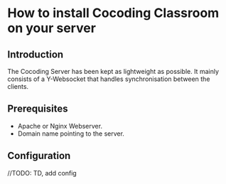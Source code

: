 # How to install Cocoding Classroom on your server

## Introduction
The Cocoding Server has been kept as lightweight as possible. It mainly consists of a Y-Websocket that handles 
synchronisation between the clients. 

## Prerequisites
* Apache or Nginx Webserver.
* Domain name pointing to the server.

## Configuration
//TODO: TD, add config 

